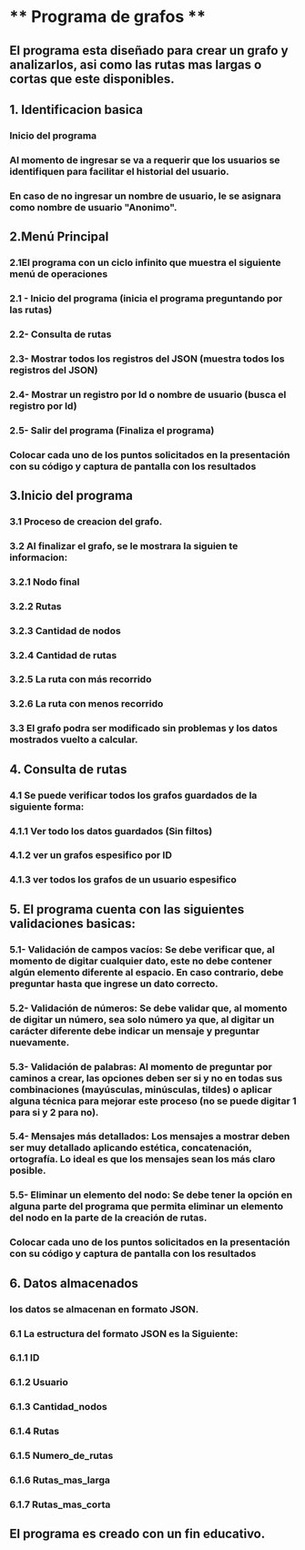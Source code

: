 
# ** Programa de grafos **

## El programa esta diseñado para crear un grafo y analizarlos, asi como las rutas mas largas o cortas que este disponibles.


## 1. Identificacion basica
### Inicio del programa
### Al momento de ingresar se va a requerir que los usuarios se identifiquen para facilitar el historial del usuario.
### En caso de no ingresar un nombre de usuario, le se asignara como nombre de usuario "Anonimo".

## 2.Menú Principal
### 2.1El programa  con un ciclo infinito que muestra el siguiente menú de operaciones 
###    2.1 - Inicio del programa (inicia el programa preguntando por las rutas)
###    2.2- Consulta de rutas
###    2.3- Mostrar todos los registros del JSON (muestra todos los registros del JSON)
###    2.4- Mostrar un registro por Id o nombre de usuario (busca el registro por Id)
###    2.5- Salir del programa (Finaliza el programa)
###    Colocar cada uno de los puntos solicitados en la presentación con su código y captura de pantalla con los resultados

## 3.Inicio del programa
### 3.1 Proceso de creacion del grafo.
### 3.2 Al finalizar el grafo, se le mostrara la siguien te informacion:
###       3.2.1 Nodo final
###       3.2.2 Rutas
###       3.2.3 Cantidad de nodos
###       3.2.4 Cantidad de rutas
###       3.2.5 La ruta con más recorrido
###       3.2.6 La ruta con menos recorrido
### 3.3 El grafo podra ser modificado sin problemas y los datos mostrados vuelto a calcular.

## 4. Consulta de rutas
### 4.1 Se puede verificar todos los grafos guardados de la siguiente forma:
###       4.1.1 Ver todo los datos guardados (Sin filtos)
###       4.1.2 ver un grafos espesifico por ID
###       4.1.3 ver todos los grafos de un usuario espesifico 

## 5. El programa cuenta con las siguientes validaciones basicas:
###    5.1- Validación de campos vacíos: Se debe verificar que, al momento de digitar cualquier dato, este no debe contener algún elemento diferente al espacio. En caso contrario, debe preguntar hasta que ingrese un dato correcto.
###    5.2- Validación de números: Se debe validar que, al momento de digitar un número, sea solo número ya que, al digitar un carácter diferente debe indicar un mensaje y preguntar nuevamente.
###    5.3- Validación de palabras: Al momento de preguntar por caminos a crear, las opciones deben ser si y no en todas sus combinaciones (mayúsculas, minúsculas, tildes) o aplicar alguna técnica para mejorar este proceso (no se puede digitar 1 para si y 2 para no).
###    5.4- Mensajes más detallados: Los mensajes a mostrar deben ser muy detallado aplicando estética, concatenación, ortografía. Lo ideal es que los mensajes sean los más claro posible.
###    5.5- Eliminar un elemento del nodo: Se debe tener la opción en alguna parte del programa que permita eliminar un elemento del nodo en la parte de la creación de rutas.
###    Colocar cada uno de los puntos solicitados en la presentación con su código y captura de pantalla con los resultados


## 6. Datos almacenados
### los datos se almacenan en formato JSON.
### 6.1 La estructura del formato JSON es la Siguiente:
###     6.1.1 ID
###     6.1.2 Usuario
###     6.1.3 Cantidad_nodos
###     6.1.4 Rutas
###     6.1.5 Numero_de_rutas
###     6.1.6 Rutas_mas_larga
###     6.1.7 Rutas_mas_corta

## El programa es creado con un fin educativo.
